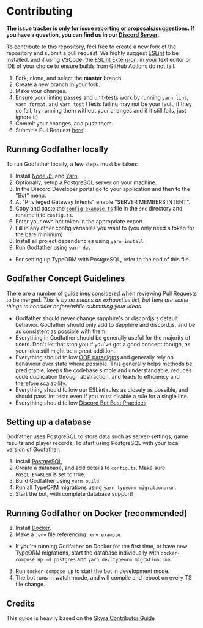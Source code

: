 # Contributing

**The issue tracker is only for issue reporting or proposals/suggestions. If you have a question, you can find us in our [Discord Server]**.

To contribute to this repository, feel free to create a new fork of the repository and
submit a pull request. We highly suggest [ESLint] to be installed, and if using VSCode, the [ESLint Extension].
in your text editor or IDE of your choice to ensure builds from GitHub Actions do not fail.

1. Fork, clone, and select the **master** branch.
2. Create a new branch in your fork.
3. Make your changes.
4. Ensure your linting passes and unit-tests work by running `yarn lint`, `yarn format`, and `yarn test` (Tests failing may not be your fault, if they do fail, try running them without your changes and if it still fails, just ignore it).
5. Commit your changes, and push them.
6. Submit a Pull Request [here]!

## Running Godfather locally

To run Godfather locally, a few steps must be taken:

1. Install [Node.JS] and [Yarn].
2. Optionally, setup a PostgreSQL server on your machine.
3. In the Discord Developer portal go to your application and then to the "Bot" menu.
4. At "Privileged Gateway Intents" enable "SERVER MEMBERS INTENT".
5. Copy and paste the [`config.example.ts`] file in the `src` directory and rename it to `config.ts`.
6. Enter your own bot token in the appropriate export.
7. Fill in any other config variables you want to (you only need a token for the bare minimum)
8. Install all project dependencies using `yarn install`
9. Run Godfather using `yarn dev`

-   For setting up TypeORM with PostgreSQL, refer to the end of this file.

## Godfather Concept Guidelines

There are a number of guidelines considered when reviewing Pull Requests to be merged. _This is by no means an exhaustive list, but here are some things to consider before/while submitting your ideas._

-   Godfather should never change sapphire's or discordjs's default behavior. Godfather should only add to Sapphire and discord.js, and be as consistent as possible with them.
-   Everything in Godfather should be generally useful for the majority of users. Don't let that stop you if you've got a good concept though, as your idea still might be a great addition.
-   Everything should follow [OOP paradigms] and generally rely on behaviour over state where possible. This generally helps methods be predictable, keeps the codebase simple and understandable, reduces code duplication through abstraction, and leads to efficiency and therefore scalability.
-   Everything should follow our ESLint rules as closely as possible, and should pass lint tests even if you must disable a rule for a single line.
-   Everything should follow [Discord Bot Best Practices]

## Setting up a database

Godfather uses PostgreSQL to store data such as server-settings, game results and player records. To start using PostgreSQL with your local version of Godfather:

1. Install [PostgreSQL]
2. Create a database, and add details to `config.ts`. Make sure `PGSQL_ENABLED` is set to true.
3. Build Godfather using `yarn build`.
4. Run all TypeORM migrations using `yarn typeorm migration:run`.
5. Start the bot, with complete database support!

## Running Godfather on Docker (recommended)

1. Install [Docker].
2. Make a `.env` file referencing `.env.example`.

-   If you're running Godfather on Docker for the first time, or have new TypeORM migrations, start the database individually with `docker-compose up -d postgres` and `yarn dev:typeorm migration:run`.

3. Run `docker-compose up` to start the bot in development mode.
4. The bot runs in watch-mode, and will compile and reboot on every TS file change.

## Credits

This guide is heavily based on the [Skyra Contributor Guide](https://github.com/skyra-project/skyra/blob/main/.github/CONTRIBUTING.md)

<!-- Link Dump -->

[discord server]: https://discord.gg/gFhvChy
[here]: https://github.com/Soumil07/godfather/pulls
[eslint]: https://eslint.org/
[eslint extension]: https://marketplace.visualstudio.com/items?itemName=dbaeumer.vscode-eslint
[node.js]: https://nodejs.org/en/download/
[yarn]: https://classic.yarnpkg.com/en/docs/install
[docker]: https://www.docker.com
[installation instructions for node-canvas]: https://github.com/Automattic/node-canvas/blob/main/Readme.md#installation
[oop paradigms]: https://en.wikipedia.org/wiki/Object-oriented_programming
[discord bot best practices]: https://github.com/meew0/discord-bot-best-practices
[`config.example.ts`]: /src/config.example.ts
[postgresql]: https://www.postgresql.org/docs/9.3/tutorial-install.html
